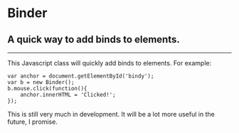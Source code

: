 Binder
======
A quick way to add binds to elements.
------------------------------------
* * *

This Javascript class will quickly add binds to elements. For example:

    var anchor = document.getElementById('bindy');
    var b = new Binder();
    b.mouse.click(function(){
        anchor.innerHTML = 'Clicked!';
    });

This is still very much in development. It will be a lot more useful in the future, I promise.